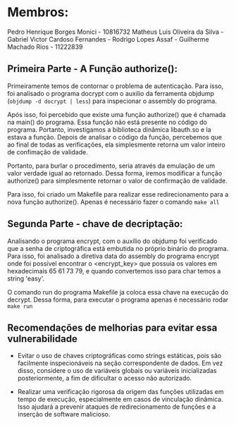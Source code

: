 # Membros:

Pedro Henrique Borges Monici - 10816732
Matheus Luis Oliveira da Silva -
Gabriel Victor Cardoso Fernandes -
Rodrigo Lopes Assaf -
Guilherme Machado Rios - 11222839


## Primeira Parte - A Função authorize():

Primeiramente temos de contornar o problema de autenticação.
Para isso, foi analisado o programa docrypt com o auxilio da ferramenta
objdump (`objdump -d docrypt | less`) para inspecionar o assembly do programa.

Após isso, foi percebido que existe uma função authorize() que é chamada na
main() do programa. Essa função não está presente no código do programa.
Portanto, investigamos a biblioteca dinâmica libauth.so e la estava a função.
Depois de analisar o código da função, percebemos que ao final de todas as
verificações, ela simplesmente retorna um valor inteiro de confimação de
validade.

Portanto, para burlar o procedimento, seria através da emulação
de um valor verdade igual ao retornado. Dessa forma, iremos modificar a
função authorize() para simplesmente retornar o valor de confirmação de
validade.

Para isso, foi criado um Makefile para realizar esse redirecionamento para a
nova função authorize(). Apenas é necessário fazer o comando `make all`

## Segunda Parte - chave de decriptação:

Analisando o programa encrypt, com o auxílio do objdump foi verificado
que a senha de criptográfica está embutida no próprio binário do programa.
Para isso, foi analisado a diretiva data do assembly do programa encrypt onde
foi possível encontrar o <encrypt_key> que possuia os valores em hexadecimais
65 61 73 79, e quando convertemos isso para char temos a string 'easy'.

O comando run do programa Makefile ja coloca essa chave na execução do decrypt.
Dessa forma, para executar o programa apenas é necessário rodar `make run`

## Recomendações de melhorias para evitar essa vulnerabilidade

* Evitar o uso de chaves criptográficas como strings estáticas, pois são
facilmente inspecionáveis na seção correspondente de dados. Em vez disso,
considere o uso de variáveis globais ou variáveis inicializadas posteriormente,
a fim de dificultar o acesso não autorizado.

* Realizar uma verificação rigorosa da origem das funções utilizadas em tempo
de execução, especialmente em casos de vinculação dinâmica. Isso ajudará a
prevenir ataques de redirecionamento de funções e a inserção de software malicioso.
